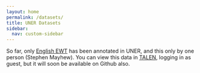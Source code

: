 ```yaml
---
layout: home
permalink: /datasets/
title: UNER Datasets
sidebar:
  nav: custom-sidebar
---
```


So far, only [English EWT](https://universaldependencies.org/treebanks/en_ewt/index.html) has been annotated in UNER, and this only by one person (Stephen Mayhew). You can view this data in [TALEN](https://annotate.universalner.org/), logging in as guest, but it will soon be available on Github also. 

